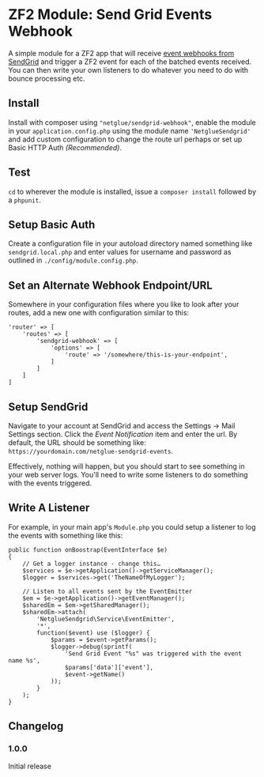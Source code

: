 # ZF2 Module: Send Grid Events Webhook

A simple module for a ZF2 app that will receive [event webhooks from SendGrid](https://sendgrid.com/docs/API_Reference/Webhooks/event.html) and trigger a ZF2 event for each of the batched events received. You can then write your own listeners to do whatever you need to do with bounce processing etc.

## Install

Install with composer using `"netglue/sendgrid-webhook"`, enable the module in your `application.config.php` using the module name `'NetglueSendgrid'` and add custom configuration to change the route url perhaps or set up Basic HTTP Auth _(Recommended)_.

## Test

`cd` to wherever the module is installed, issue a `composer install` followed by a `phpunit`.

## Setup Basic Auth

Create a configuration file in your autoload directory named something like `sendgrid.local.php` and enter values for username and password as outlined in `./config/module.config.php`.

## Set an Alternate Webhook Endpoint/URL

Somewhere in your configuration files where you like to look after your routes, add a new one with configuration similar to this:

    'router' => [
        'routes' => [
            'sendgrid-webhook' => [
                'options' => [
                    'route' => '/somewhere/this-is-your-endpoint',
                ]
            ]
        ]
    ]

## Setup SendGrid

Navigate to your account at SendGrid and access the Settings -> Mail Settings section. Click the _Event Notification_ item and enter the url. By default, the URL should be something like: `https://yourdomain.com/netglue-sendgrid-events`.

Effectively, nothing will happen, but you should start to see something in your web server logs. You'll need to write some listeners to do something with the events triggered.

## Write A Listener

For example, in your main app's `Module.php` you could setup a listener to log the events with something like this:

    public function onBoostrap(EventInterface $e)
    {
        // Get a logger instance - change this…
        $services = $e->getApplication()->getServiceManager();
        $logger = $services->get('TheNameOfMyLogger');
        
        // Listen to all events sent by the EventEmitter
        $em = $e->getApplication()->getEventManager();
        $sharedEm = $em->getSharedManager();
        $sharedEm->attach(
            'NetglueSendgrid\Service\EventEmitter',
            '*',
            function($event) use ($logger) {
                $params = $event->getParams();
                $logger->debug(sprintf(
                    'Send Grid Event "%s" was triggered with the event name %s',
                    $params['data']['event'],
                    $event->getName()
                ));
            }
        );
    }

## Changelog

### 1.0.0
Initial release


